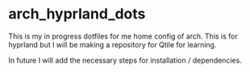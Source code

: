 # arch_hyprland_dots
This is my in progress dotfiles for me home config of arch. This is for hyprland but I will be making a repository for Qtile for learning.

In future I will add the necessary steps for installation / dependencies.